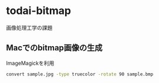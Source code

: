 # todai-bitmap

画像処理工学の課題

## Macでのbitmap画像の生成

ImageMagickを利用

```bash
convert sample.jpg -type truecolor -rotate 90 sample.bmp
```
